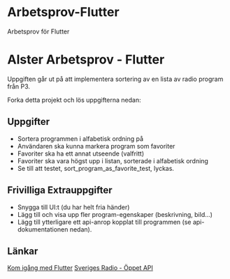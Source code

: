# Arbetsprov-Flutter
Arbetsprov för Flutter

Alster Arbetsprov - Flutter
===============================
Uppgiften går ut på att implementera sortering av en lista av radio program från P3.

Forka detta projekt och lös uppgifterna nedan:

## Uppgifter
* Sortera programmen i alfabetisk ordning på 
*	Användaren ska kunna markera program som favoriter
*	Favoriter ska ha ett annat utseende (valfritt)
*	Favoriter ska vara högst upp i listan, sorterade i alfabetisk ordning
*	Se till att testet, sort_program_as_favorite_test, lyckas.

## Frivilliga Extrauppgifter
* Snygga till UI:t (du har helt fria händer)
* Lägg till och visa upp fler program-egenskaper (beskrivning, bild...)
* Lägg till ytterligare ett api-anrop kopplat till programmen (se api-dokumentationen nedan).

## Länkar
[Kom igång med Flutter](https://docs.flutter.dev/get-started/install)
[Sveriges Radio - Öppet API](https://api.sr.se/api/documentation/v2/index.html)

